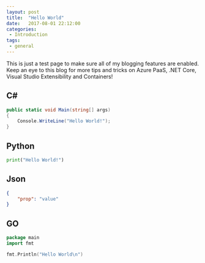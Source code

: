 ```yaml
---
layout: post
title:  "Hello World"
date:   2017-08-01 22:12:00
categories:
 - Introduction
tags:
 - general
---
```

This is just a test page to make sure all of my blogging features are enabled. Keep an eye to this blog for more tips and tricks on Azure PaaS, .NET Core, Visual Studio Extensibility and Containers!

## C\#

``` csharp
public static void Main(string[] args)
{
    Console.WriteLine("Hello World!");
}
```

## Python ##

``` python
print("Hello World!")
```

## Json ##

``` json
{
    "prop": "value"
}
```

## GO ##

``` go
package main
import fmt

fmt.Println("Hello World\n")
```
